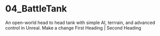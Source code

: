 # 04_BattleTank
An open-world head to head tank with simple AI, terrrain, and advanced control  in Unreal. 
Make a change
First Heading | Second Heading
